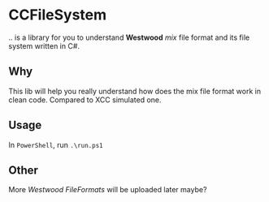 # CCFileSystem
.. is a library for you to understand **Westwood** *mix* file format and its file system written in C#.

## Why
This lib will help you really understand how does the mix file format work in clean code. Compared to XCC simulated one.

## Usage
In `PowerShell`, run `.\run.ps1`

## Other
More *Westwood FileFormats* will be uploaded later maybe?
